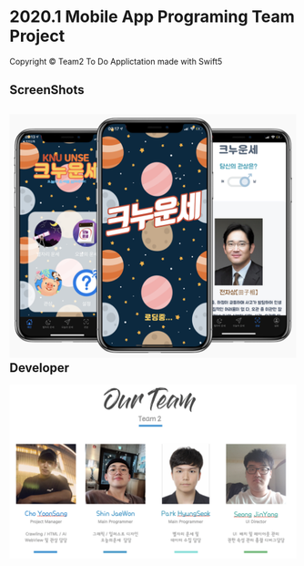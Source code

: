 # 2020.1 Mobile App Programing Team Project

Copyright © Team2
To Do Applictation made with Swift5

ScreenShots
------------
![Readme1](./img/Readme1.png)
Developer
------------
![Readme2](./img/Readme2.png)
